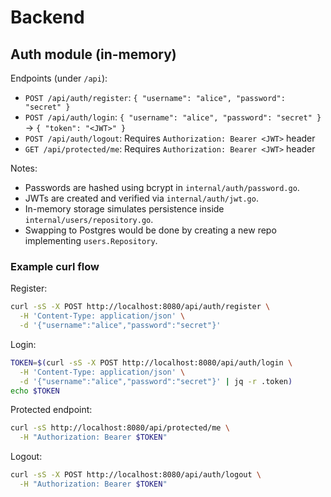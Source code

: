# Backend

## Auth module (in-memory)

Endpoints (under `/api`):

- `POST /api/auth/register`: `{ "username": "alice", "password": "secret" }`
- `POST /api/auth/login`: `{ "username": "alice", "password": "secret" }` → `{ "token": "<JWT>" }`
- `POST /api/auth/logout`: Requires `Authorization: Bearer <JWT>` header
- `GET /api/protected/me`: Requires `Authorization: Bearer <JWT>` header

Notes:

- Passwords are hashed using bcrypt in `internal/auth/password.go`.
- JWTs are created and verified via `internal/auth/jwt.go`.
- In-memory storage simulates persistence inside `internal/users/repository.go`.
- Swapping to Postgres would be done by creating a new repo implementing `users.Repository`.

### Example curl flow

Register:

```bash
curl -sS -X POST http://localhost:8080/api/auth/register \
  -H 'Content-Type: application/json' \
  -d '{"username":"alice","password":"secret"}'
```

Login:

```bash
TOKEN=$(curl -sS -X POST http://localhost:8080/api/auth/login \
  -H 'Content-Type: application/json' \
  -d '{"username":"alice","password":"secret"}' | jq -r .token)
echo $TOKEN
```

Protected endpoint:

```bash
curl -sS http://localhost:8080/api/protected/me \
  -H "Authorization: Bearer $TOKEN"
```

Logout:

```bash
curl -sS -X POST http://localhost:8080/api/auth/logout \
  -H "Authorization: Bearer $TOKEN"
```
